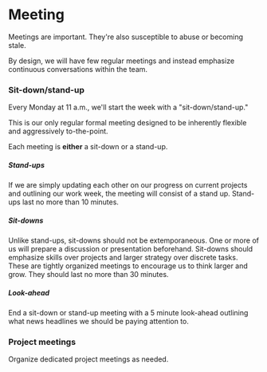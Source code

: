 # Meeting

Meetings are important. They're also susceptible to abuse or becoming stale.

By design, we will have few regular meetings and instead emphasize continuous conversations within the team.

### Sit-down/stand-up

Every Monday at 11 a.m., we'll start the week with a "sit-down/stand-up."

This is our only regular formal meeting designed to be inherently flexible and aggressively to-the-point.

Each meeting is **either** a sit-down or a stand-up.

##### Stand-ups

If we are simply updating each other on our progress on current projects and outlining our work week, the meeting will consist of a stand up. Stand-ups last no more than 10 minutes.

##### Sit-downs

Unlike stand-ups, sit-downs should not be extemporaneous. One or more of us will prepare a discussion or presentation beforehand. Sit-downs should emphasize skills over projects and larger strategy over discrete tasks. These are tightly organized meetings to encourage us to think larger and grow. They should last no more than 30 minutes.

##### Look-ahead

End a sit-down or stand-up meeting with a 5 minute look-ahead outlining what news headlines we should be paying attention to.

### Project meetings

Organize dedicated project meetings as needed.




